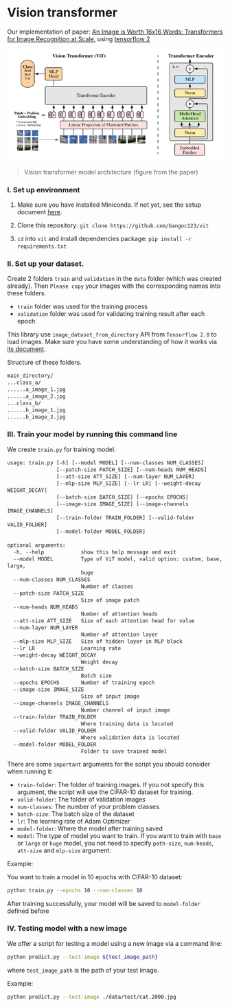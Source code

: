# Vision transformer

Our implementation of paper: [An Image is Worth 16x16 Words: Transformers for Image Recognition at Scale](https://arxiv.org/abs/2010.11929), using [tensorflow 2](https://www.tensorflow.org/)

![Vision transformer](docs/images/vit.png)

> Vision transformer model architecture (figure from the paper)

### I. Set up environment

1. Make sure you have installed Miniconda. If not yet, see the setup document [here](https://conda.io/en/latest/user-guide/install/index.html#regular-installation).

2. Clone this repository: `git clone https://github.com/bangoc123/vit`
3. `cd` into `vit` and install dependencies package: `pip install -r requirements.txt`

### II. Set up your dataset.

Create 2 folders `train` and `validation` in the `data` folder (which was created already). Then `Please copy` your images with the corresponding names into these folders.

- `train` folder was used for the training process
- `validation` folder was used for validating training result after each epoch

This library use `image_dataset_from_directory` API from `Tensorflow 2.0` to load images. Make sure you have some understanding of how it works via [its document](https://www.tensorflow.org/api_docs/python/tf/keras/preprocessing/image_dataset_from_directory).

Structure of these folders.

```
main_directory/
...class_a/
......a_image_1.jpg
......a_image_2.jpg
...class_b/
......b_image_1.jpg
......b_image_2.jpg
```

### III. Train your model by running this command line

We create `train.py` for training model.

```
usage: train.py [-h] [--model MODEL] [--num-classes NUM_CLASSES]
                [--patch-size PATCH_SIZE] [--num-heads NUM_HEADS]
                [--att-size ATT_SIZE] [--num-layer NUM_LAYER]
                [--mlp-size MLP_SIZE] [--lr LR] [--weight-decay WEIGHT_DECAY]
                [--batch-size BATCH_SIZE] [--epochs EPOCHS]
                [--image-size IMAGE_SIZE] [--image-channels IMAGE_CHANNELS]
                [--train-folder TRAIN_FOLDER] [--valid-folder VALID_FOLDER]
                [--model-folder MODEL_FOLDER]

optional arguments:
  -h, --help            show this help message and exit
  --model MODEL         Type of ViT model, valid option: custom, base, large,
                        huge
  --num-classes NUM_CLASSES
                        Number of classes
  --patch-size PATCH_SIZE
                        Size of image patch
  --num-heads NUM_HEADS
                        Number of attention heads
  --att-size ATT_SIZE   Size of each attention head for value
  --num-layer NUM_LAYER
                        Number of attention layer
  --mlp-size MLP_SIZE   Size of hidden layer in MLP block
  --lr LR               Learning rate
  --weight-decay WEIGHT_DECAY
                        Weight decay
  --batch-size BATCH_SIZE
                        Batch size
  --epochs EPOCHS       Number of training epoch
  --image-size IMAGE_SIZE
                        Size of input image
  --image-channels IMAGE_CHANNELS
                        Number channel of input image
  --train-folder TRAIN_FOLDER
                        Where training data is located
  --valid-folder VALID_FOLDER
                        Where validation data is located
  --model-folder MODEL_FOLDER
                        Folder to save trained model
```

There are some `important` arguments for the script you should consider when running it:

- `train-folder`: The folder of training images. If you not specify this argument, the script will use the CIFAR-10 dataset for training.
- `valid-folder`: The folder of validation images
- `num-classes`: The number of your problem classes.
- `batch-size`: The batch size of the dataset
- `lr`: The learning rate of Adam Optimizer
- `model-folder`: Where the model after training saved
- `model`: The type of model you want to train. If you want to train with `base` or `large` or `huge` model, you not need to specify `path-size`, `num-heads`, `att-size` and `mlp-size` argument.

Example:

You want to train a model in 10 epochs with CIFAR-10 dataset:

```bash
python train.py --epochs 10 --num-classes 10
```

After training successfully, your model will be saved to `model-folder` defined before

### IV. Testing model with a new image

We offer a script for testing a model using a new image via a command line:

```bash
python predict.py --test-image ${test_image_path}
```

where `test_image_path` is the path of your test image.

Example:

```bash
python predict.py --test-image ./data/test/cat.2000.jpg
```
